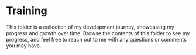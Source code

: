 # Training
This folder is a collection of my development journey, showcasing my progress and growth over time. Browse the contents of this folder to see my progress, and feel free to reach out to me with any questions or comments you may have.
